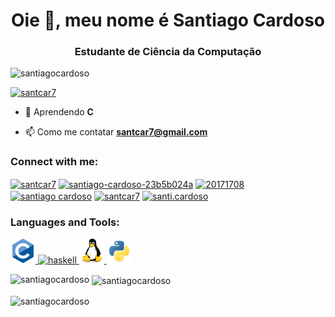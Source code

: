 <h1 align="center">Oie 👋, meu nome é Santiago Cardoso</h1>
<h3 align="center">Estudante de Ciência da Computação</h3>

<p align="left"> <img src="https://komarev.com/ghpvc/?username=santiagocardoso&label=Profile%20views&color=0e75b6&style=flat" alt="santiagocardoso" /> </p>

<p align="left"> <a href="https://twitter.com/santcar7" target="blank"><img src="https://img.shields.io/twitter/follow/santcar7?logo=twitter&style=for-the-badge" alt="santcar7" /></a> </p>

- 🌱 Aprendendo **C**

- 📫 Como me contatar **santcar7@gmail.com**

<h3 align="left">Connect with me:</h3>
<p align="left">
<a href="https://twitter.com/santcar7" target="blank"><img align="center" src="https://raw.githubusercontent.com/rahuldkjain/github-profile-readme-generator/master/src/images/icons/Social/twitter.svg" alt="santcar7" height="30" width="40" /></a>
<a href="https://linkedin.com/in/santiago-cardoso-23b5b024a" target="blank"><img align="center" src="https://raw.githubusercontent.com/rahuldkjain/github-profile-readme-generator/master/src/images/icons/Social/linked-in-alt.svg" alt="santiago-cardoso-23b5b024a" height="30" width="40" /></a>
<a href="https://stackoverflow.com/users/20171708" target="blank"><img align="center" src="https://raw.githubusercontent.com/rahuldkjain/github-profile-readme-generator/master/src/images/icons/Social/stack-overflow.svg" alt="20171708" height="30" width="40" /></a>
<a href="https://fb.com/santiago cardoso" target="blank"><img align="center" src="https://raw.githubusercontent.com/rahuldkjain/github-profile-readme-generator/master/src/images/icons/Social/facebook.svg" alt="santiago cardoso" height="30" width="40" /></a>
<a href="https://instagram.com/santcar7" target="blank"><img align="center" src="https://raw.githubusercontent.com/rahuldkjain/github-profile-readme-generator/master/src/images/icons/Social/instagram.svg" alt="santcar7" height="30" width="40" /></a>
<a href="https://codeforces.com/profile/santi.cardoso" target="blank"><img align="center" src="https://raw.githubusercontent.com/rahuldkjain/github-profile-readme-generator/master/src/images/icons/Social/codeforces.svg" alt="santi.cardoso" height="30" width="40" /></a>
</p>

<h3 align="left">Languages and Tools:</h3>
<p align="left"> <a href="https://www.cprogramming.com/" target="_blank" rel="noreferrer"> <img src="https://raw.githubusercontent.com/devicons/devicon/master/icons/c/c-original.svg" alt="c" width="40" height="40"/> </a> <a href="https://www.haskell.org/" target="_blank" rel="noreferrer"> <img src="https://upload.wikimedia.org/wikipedia/commons/1/1c/Haskell-Logo.svg" alt="haskell" width="40" height="40"/> </a> <a href="https://www.linux.org/" target="_blank" rel="noreferrer"> <img src="https://raw.githubusercontent.com/devicons/devicon/master/icons/linux/linux-original.svg" alt="linux" width="40" height="40"/> </a> <a href="https://www.python.org" target="_blank" rel="noreferrer"> <img src="https://raw.githubusercontent.com/devicons/devicon/master/icons/python/python-original.svg" alt="python" width="40" height="40"/> </a> </p>

<p><img align="left" src="https://github-readme-stats.vercel.app/api/top-langs?username=santiagocardoso&show_icons=true&locale=en&layout=compact" alt="santiagocardoso" /></p>

<p>&nbsp;<img align="center" src="https://github-readme-stats.vercel.app/api?username=santiagocardoso&show_icons=true&locale=en" alt="santiagocardoso" /></p>

<p><img align="center" src="https://github-readme-streak-stats.herokuapp.com/?user=santiagocardoso&" alt="santiagocardoso" /></p>
